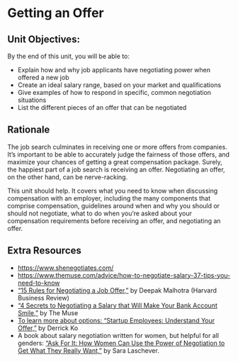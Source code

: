 # Getting an Offer

## Unit Objectives:
By the end of this unit, you will be able to:
 - Explain how and why job applicants have negotiating power when offered a new job
 - Create an ideal salary range, based on your market and qualifications
 - Give examples of how to respond in specific, common negotiation situations
 - List the different pieces of an offer that can be negotiated

## Rationale
The job search culminates in receiving one or more offers from companies. It’s important to be able to accurately judge the fairness of those offers, and maximize your chances of getting a great compensation package.
Surely, the happiest part of a job search is receiving an offer. Negotiating an offer, on the other hand, can be nerve-racking. 

This unit should help. It covers what you need to know when discussing compensation with an employer, including the many components that comprise compensation, guidelines around when and why you should or should not negotiate, what to do when you’re asked about your compensation requirements before receiving an offer, and negotiating an offer. 

## Extra Resources
* https://www.shenegotiates.com/
* https://www.themuse.com/advice/how-to-negotiate-salary-37-tips-you-need-to-know
* [“15 Rules for Negotiating a Job Offer,”](https://hbr.org/2014/04/15-rules-for-negotiating-a-job-offer) by Deepak Malhotra (Harvard Business Review)
* [“4 Secrets to Negotiating a Salary that Will Make Your Bank Account Smile,”](https://www.themuse.com/advice/4-secrets-to-negotiating-a-salary-that-will-make-your-bank-account-smile?utm_medium=email&utm_campaign=daily_20161104&utm_source=blueshift&utm_content=daily_friday_fullarticle&bsft_eid=de258bd7-b4b4-4bdf-a41b-5fb589d47645&bsft_clkid=342177dd-5717-4f0c-98af-4934bf4b06bd&bsft_uid=01058177-74aa-47a8-843d-61c39cccc205&bsft_mid=ce9a9ca2-0a34-4b2b-8148-a93fb23a87db) by The Muse
* [To learn more about options: “Startup Employees: Understand Your Offer,”](http://blog.derrickko.com/startup-employees-understand-your-offer) by Derrick Ko
* A book about salary negotiation written for women, but helpful for all genders: [“Ask For It: How Women Can Use the Power of Negotiation to Get What They Really Want,”](https://www.amazon.com/Ask-Women-Power-Negotiation-Really/dp/0553384554) by Sara Laschever.

